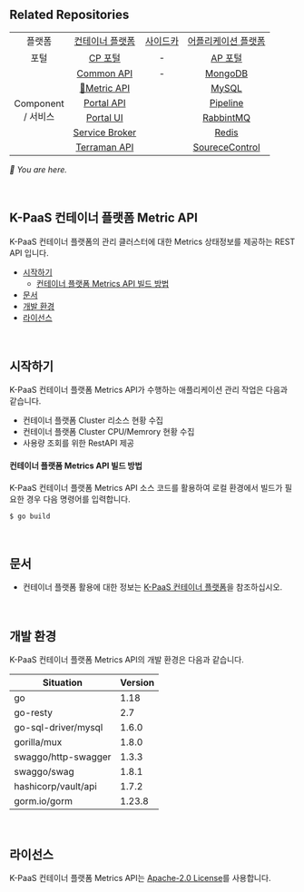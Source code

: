 ## Related Repositories

<table>
  <tr>
    <td colspan=2 align=center>플랫폼</td>
    <td colspan=2 align=center><a href="https://github.com/K-PaaS/cp-deployment">컨테이너 플랫폼</a></td>
    <td colspan=2 align=center><a href="https://github.com/K-PaaS/sidecar-deployment">사이드카</a></td>
    <td colspan=2 align=center><a href="https://github.com/K-PaaS/ap-deployment">어플리케이션 플랫폼</a></td>
  </tr>
  <tr>
    <td colspan=2 align=center>포털</td>
    <td colspan=2 align=center><a href="https://github.com/K-PaaS/cp-portal-release">CP 포털</a></td>
    <td colspan=2 align=center>-</td>
    <td colspan=2 align=center><a href="https://github.com/K-PaaS/portal-deployment">AP 포털</a></td>
  </tr>
  <tr align=center>
    <td colspan=2 rowspan=9>Component<br>/ 서비스</td>
    <td colspan=2><a href="https://github.com/K-PaaS/cp-portal-common-api">Common API</a></td>
    <td colspan=2>-</td>
    <td colspan=2><a href="https://github.com/K-PaaS/ap-mongodb-shard-release">MongoDB</a></td>
  </tr>
  <tr align=center>
    <td colspan=2><a href="https://github.com/K-PaaS/cp-metrics-api">🚩Metric API</a></td>
    <td colspan=2>  </td>
    <td colspan=2><a href="https://github.com/K-PaaS/ap-mysql-release">MySQL</a></td>
  </tr>
  <tr align=center>
    <td colspan=2><a href="https://github.com/K-PaaS/cp-portal-api">Portal API</a></td>
    <td colspan=2>  </td>
    <td colspan=2><a href="https://github.com/K-PaaS/ap-pipeline-release">Pipeline</a></td>
  </tr>
  <tr align=center>
    <td colspan=2><a href="https://github.com/K-PaaS/cp-portal-ui">Portal UI</a></td>
    <td colspan=2>  </td>
    <td colspan=2><a href="https://github.com/K-PaaS/ap-rabbitmq-release">RabbintMQ</a></td>
  </tr>
  <tr align=center>
    <td colspan=2><a href="https://github.com/K-PaaS/cp-portal-service-broker">Service Broker</a></td>
    <td colspan=2>  </td>
    <td colspan=2><a href="https://github.com/K-PaaS/ap-on-demand-redis-release">Redis</a></td>
  </tr>
  <tr align=center>
    <td colspan=2><a href="https://github.com/K-PaaS/cp-terraman">Terraman API</a></td>
    <td colspan=2>  </td>
    <td colspan=2><a href="https://github.com/K-PaaS/ap-source-control-release">SoureceControl</a></td>
  </tr>
</table>

<i>🚩 You are here.</i>


<br>

## K-PaaS 컨테이너 플랫폼 Metric API
K-PaaS 컨테이너 플랫폼의 관리 클러스터에 대한 Metrics 상태정보를 제공하는 REST API 입니다.
- [시작하기](#시작하기)
   - [컨테이너 플랫폼 Metrics API 빌드 방법](#컨테이너-플랫폼-metrics-api-빌드-방법)
- [문서](#문서)
- [개발 환경](#개발-환경)
- [라이선스](#라이선스)

<br>

## 시작하기
K-PaaS 컨테이너 플랫폼 Metrics API가 수행하는 애플리케이션 관리 작업은 다음과 같습니다.
- 컨테이너 플랫폼 Cluster 리소스 현황 수집
- 컨테이너 플랫폼 Cluster CPU/Memrory 현황 수집
- 사용량 조회를 위한 RestAPI 제공

#### 컨테이너 플랫폼 Metrics API 빌드 방법
K-PaaS 컨테이너 플랫폼 Metrics API 소스 코드를 활용하여 로컬 환경에서 빌드가 필요한 경우 다음 명령어를 입력합니다.
```
$ go build
```

<br>

## 문서
- 컨테이너 플랫폼 활용에 대한 정보는 [K-PaaS 컨테이너 플랫폼](https://github.com/K-PaaS/container-platform)을 참조하십시오.

<br>

## 개발 환경
K-PaaS 컨테이너 플랫폼 Metrics API의 개발 환경은 다음과 같습니다.

| Situation                      | Version |
| ------------------------------ | ------- |
| go                             | 1.18    |
| go-resty                       | 2.7     |
| go-sql-driver/mysql            | 1.6.0   |
| gorilla/mux                    | 1.8.0   |
| swaggo/http-swagger            | 1.3.3   |
| swaggo/swag                    | 1.8.1   |
| hashicorp/vault/api            | 1.7.2   |
| gorm.io/gorm                   | 1.23.8  |

<br>

## 라이선스
K-PaaS 컨테이너 플랫폼 Metrics API는 [Apache-2.0 License](http://www.apache.org/licenses/LICENSE-2.0)를 사용합니다.

